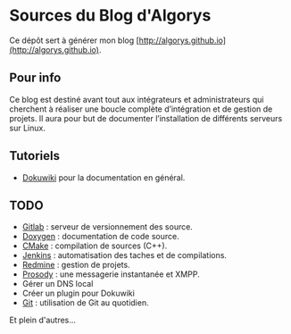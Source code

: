 # Sources du Blog d'Algorys
Ce dépôt sert à générer mon blog [http://algorys.github.io](http://algorys.github.io).

## Pour info
Ce blog est destiné avant tout aux intégrateurs et administrateurs qui cherchent à réaliser une boucle complète d’intégration et de gestion de projets. Il aura pour but de documenter l’installation de différents serveurs sur Linux.

## Tutoriels
* [Dokuwiki](https://www.dokuwiki.org/) pour la documentation en général.

## TODO
* [Gitlab](https://gitlab.com) : serveur de versionnement des source.
* [Doxygen](http://www.doxygen.org/) : documentation de code source.
* [CMake](https://cmake.org) : compilation de sources (C++).
* [Jenkins](https://jenkins-ci.org) : automatisation des taches et de compilations.
* [Redmine](http://www.redmine.org/) : gestion de projets.
* [Prosody](https://prosody.im/) : une messagerie instantanée et XMPP.
* Gérer un DNS local
* Créer un plugin pour Dokuwiki
* [Git](https://git-scm.com) : utilisation de Git au quotidien.

Et plein d'autres...

